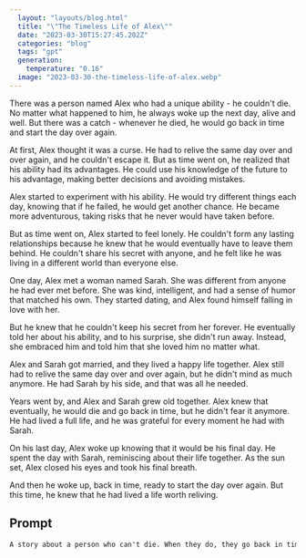 ```yaml
---
  layout: "layouts/blog.html"
  title: "\"The Timeless Life of Alex\""
  date: "2023-03-30T15:27:45.202Z"
  categories: "blog"
  tags: "gpt"
  generation: 
    temperature: "0.16"
  image: "2023-03-30-the-timeless-life-of-alex.webp"
---
```

There was a person named Alex who had a unique ability - he couldn't die. No matter what happened to him, he always woke up the next day, alive and well. But there was a catch - whenever he died, he would go back in time and start the day over again.

At first, Alex thought it was a curse. He had to relive the same day over and over again, and he couldn't escape it. But as time went on, he realized that his ability had its advantages. He could use his knowledge of the future to his advantage, making better decisions and avoiding mistakes.

Alex started to experiment with his ability. He would try different things each day, knowing that if he failed, he would get another chance. He became more adventurous, taking risks that he never would have taken before.

But as time went on, Alex started to feel lonely. He couldn't form any lasting relationships because he knew that he would eventually have to leave them behind. He couldn't share his secret with anyone, and he felt like he was living in a different world than everyone else.

One day, Alex met a woman named Sarah. She was different from anyone he had ever met before. She was kind, intelligent, and had a sense of humor that matched his own. They started dating, and Alex found himself falling in love with her.

But he knew that he couldn't keep his secret from her forever. He eventually told her about his ability, and to his surprise, she didn't run away. Instead, she embraced him and told him that she loved him no matter what.

Alex and Sarah got married, and they lived a happy life together. Alex still had to relive the same day over and over again, but he didn't mind as much anymore. He had Sarah by his side, and that was all he needed.

Years went by, and Alex and Sarah grew old together. Alex knew that eventually, he would die and go back in time, but he didn't fear it anymore. He had lived a full life, and he was grateful for every moment he had with Sarah.

On his last day, Alex woke up knowing that it would be his final day. He spent the day with Sarah, reminiscing about their life together. As the sun set, Alex closed his eyes and took his final breath.

And then he woke up, back in time, ready to start the day over again. But this time, he knew that he had lived a life worth reliving.


## Prompt
```markdown
A story about a person who can't die. When they do, they go back in time and start the day over again.
```
